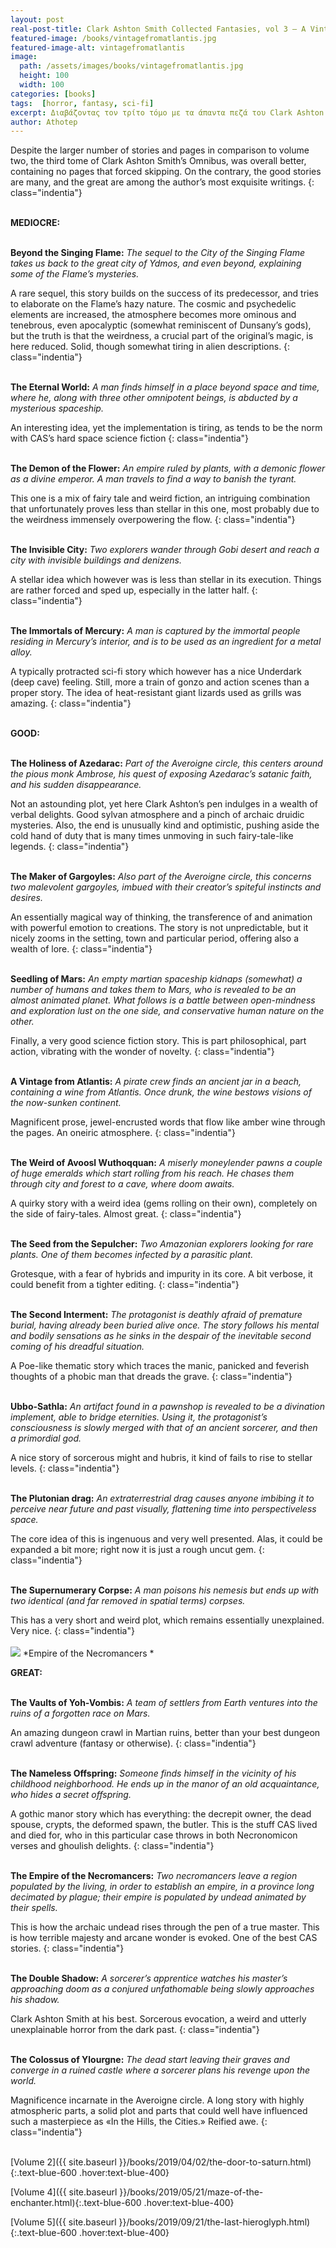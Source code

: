 ```yaml
---
layout: post
real-post-title: Clark Ashton Smith Collected Fantasies, vol 3 – A Vintage from Atlantis
featured-image: /books/vintagefromatlantis.jpg
featured-image-alt: vintagefromatlantis
image:
  path: /assets/images/books/vintagefromatlantis.jpg
  height: 100
  width: 100
categories: [books]
tags:  [horror, fantasy, sci-fi]
excerpt: Διαβάζοντας τον τρίτο τόμο με τα άπαντα πεζά του Clark Ashton Smith
author: Athotep
---
```


Despite the larger number of stories and pages in comparison to volume two, the third tome of Clark Ashton Smith’s Omnibus, was overall better, containing no pages that forced skipping. On the contrary, the good stories are many, and the great are among the author’s most exquisite writings.
{: class="indentia"}  
<br>

**MEDIOCRE:**  
<br>

**Beyond the Singing Flame:** *The sequel to the City of the Singing Flame takes us back to the great city of Ydmos, and even beyond, explaining some of the Flame’s mysteries.*

A rare sequel, this story builds on the success of its predecessor, and tries to elaborate on the Flame’s hazy nature. The cosmic and psychedelic elements are increased, the atmosphere becomes more ominous and tenebrous, even apocalyptic (somewhat reminiscent of Dunsany’s gods), but the truth is that the weirdness, a crucial part of the original’s magic, is here reduced. Solid, though somewhat tiring in alien descriptions.
{: class="indentia"}  
<br>

**The Eternal World:** *A man finds himself in a place beyond space and time, where he, along with three other omnipotent beings, is abducted by a mysterious spaceship.*

An interesting idea, yet the implementation is tiring, as tends to be the norm with CAS’s hard space science fiction
{: class="indentia"}  
<br>

**The Demon of the Flower:** *An empire ruled by plants, with a demonic flower as a divine emperor. A man travels to find a way to banish the tyrant.*

This one is a mix of fairy tale and weird fiction, an intriguing combination that unfortunately proves less than stellar in this one, most probably due to the weirdness immensely overpowering the flow.
{: class="indentia"}  
<br>

**The Invisible City:** *Two explorers wander through Gobi desert and reach a city with invisible buildings and denizens.*

A stellar idea which however was is less than stellar in its execution. Things are rather forced and sped up, especially in the latter half.
{: class="indentia"}  
<br>

**The Immortals of Mercury:** *A man is captured by the immortal people residing in Mercury’s interior, and is to be used as an ingredient for a metal alloy.*

A typically protracted sci-fi story which however has a nice Underdark (deep cave) feeling. Still, more a train of gonzo and action scenes than a proper story. The idea of heat-resistant giant lizards used as grills was amazing.
{: class="indentia"}  
<br>

**GOOD:**  
<br>

**The Holiness of Azedarac:** *Part of the Averoigne circle, this centers around the pious monk Ambrose, his quest of exposing Azedarac’s satanic faith, and his sudden disappearance.*

Not an astounding plot, yet here Clark Ashton’s pen indulges in a wealth of verbal delights. Good sylvan atmosphere and a pinch of archaic druidic mysteries. Also, the end is unusually kind and optimistic, pushing aside the cold hand of duty that is many times unmoving in such fairy-tale-like legends.
{: class="indentia"}  
<br>

**The Maker of Gargoyles:** *Also part of the Averoigne circle, this concerns two malevolent gargoyles, imbued with their creator’s spiteful instincts and desires.*

An essentially magical way of thinking, the transference of and animation with powerful emotion to creations. The story is not unpredictable, but it nicely zooms in the setting, town and particular period, offering also a wealth of lore.
{: class="indentia"}  
<br>

**Seedling of Mars:** *An empty martian spaceship kidnaps (somewhat) a number of humans and takes them to Mars, who is revealed to be an almost animated planet. What follows is a battle between open-mindness and exploration lust on the one side, and conservative human nature on the other.*

Finally, a very good science fiction story. This is part philosophical, part action, vibrating with the wonder of novelty.
{: class="indentia"}  
<br>

**A Vintage from Atlantis:** *A pirate crew finds an ancient jar in a beach, containing a wine from Atlantis. Once drunk, the wine bestows visions of the now-sunken continent.*

Magnificent prose, jewel-encrusted words that flow like amber wine through the pages. An oneiric atmosphere.
{: class="indentia"}  
<br>

**The Weird of Avoosl Wuthoqquan:** *A miserly moneylender pawns a couple of huge emeralds which start rolling from his reach. He chases them through city and forest to a cave, where doom awaits.*

A quirky story with a weird idea (gems rolling on their own), completely on the side of fairy-tales. Almost great.
{: class="indentia"}  
<br>

**The Seed from the Sepulcher:** *Two Amazonian explorers looking for rare plants. One of them becomes infected by a parasitic plant.*

Grotesque, with a fear of hybrids and impurity in its core. A bit verbose, it could benefit from a tighter editing.
{: class="indentia"}  
<br>

**The Second Interment:** *The protagonist is deathly afraid of premature burial, having already been buried alive once. The story follows his mental and bodily sensations as he sinks in the despair of the inevitable second coming of his dreadful situation.*

A Poe-like thematic story which traces the manic, panicked and feverish thoughts of a phobic man that dreads the grave.
{: class="indentia"}  
<br>

**Ubbo-Sathla:** *An artifact found in a pawnshop is revealed to be a divination implement, able to bridge eternities. Using it, the protagonist’s consciousness is slowly merged with that of an ancient sorcerer, and then a primordial god.*

A nice story of sorcerous might and hubris, it kind of fails to rise to stellar levels.
{: class="indentia"}  
<br>

**The Plutonian drag:** *An extraterrestrial drag causes anyone imbibing it to perceive near future and past visually, flattening time into perspectiveless space.*

The core idea of this is ingenuous and very well presented. Alas, it could be expanded a bit more; right now it is just a rough uncut gem.
{: class="indentia"}  
<br>

**The Supernumerary Corpse:** *A man poisons his nemesis but ends up with two identical (and far removed in spatial terms) corpses.*

This has a very short and weird plot, which remains essentially unexplained. Very nice.
{: class="indentia"}  
<br>
![](/assets/images/books/necro.jpg)
*Empire of the Necromancers  *
<br>

**GREAT:**  
<br>

**The Vaults of Yoh-Vombis:** *A team of settlers from Earth ventures into the ruins of a forgotten race on Mars.*

An amazing dungeon crawl in Martian ruins, better than your best dungeon crawl adventure (fantasy or otherwise).
{: class="indentia"}  
<br>

**The Nameless Offspring:** *Someone finds himself in the vicinity of his childhood neighborhood. He ends up in the manor of an old acquaintance, who hides a secret offspring.*

A gothic manor story which has everything: the decrepit owner, the dead spouse, crypts, the deformed spawn, the butler. This is the stuff CAS lived and died for, who in this particular case throws in both Necronomicon verses and ghoulish delights.
{: class="indentia"}  
<br>

**The Empire of the Necromancers:** *Two necromancers leave a region populated by the living, in order to establish an empire, in a province long decimated by plague; their empire is populated by undead animated by their spells.*

This is how the archaic undead rises through the pen of a true master. This is how terrible majesty and arcane wonder is evoked. One of the best CAS stories.
{: class="indentia"}  
<br>

**The Double Shadow:** *A sorcerer’s apprentice watches his master’s approaching doom as a conjured unfathomable being slowly approaches his shadow.*

Clark Ashton Smith at his best. Sorcerous evocation, a weird and utterly unexplainable horror from the dark past.
{: class="indentia"}  
<br>

**The Colossus of Ylourgne:** *The dead start leaving their graves and converge in a ruined castle where a sorcerer plans his revenge upon the world.*

Magnificence incarnate in the Averoigne circle. A long story with highly atmospheric parts, a solid plot and parts that could well have influenced such a masterpiece as «In the Hills, the Cities.» Reified awe.
{: class="indentia"}  
<br>

[Volume 2]({{ site.baseurl }}/books/2019/04/02/the-door-to-saturn.html){:.text-blue-600 .hover:text-blue-400}

[Volume 4]({{ site.baseurl }}/books/2019/05/21/maze-of-the-enchanter.html){:.text-blue-600 .hover:text-blue-400}

[Volume 5]({{ site.baseurl }}/books/2019/09/21/the-last-hieroglyph.html){:.text-blue-600 .hover:text-blue-400}